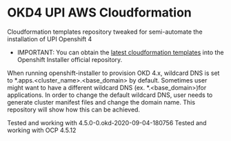 # OKD4 UPI AWS Cloudformation

Cloudformation templates repository tweaked for semi-automate the installation of UPI Openshift 4

* IMPORTANT: You can obtain the [latest cloudformation templates](https://github.com/openshift/installer/tree/master/upi/aws/cloudformation) into the Openshift Installer official repository.

When running openshift-installer to provision OKD 4.x, wildcard DNS is set to *.apps.<cluster_name>.<base_domain> by default. Sometimes user might want to have a different wildcard DNS (ex. *.<base_domain>)for applications. In order to change the default wildcard DNS, user needs to generate cluster manifest files and change the domain name. This repository will show how this can be achieved. 

Tested and working with 4.5.0-0.okd-2020-09-04-180756
Tested and working with OCP 4.5.12

